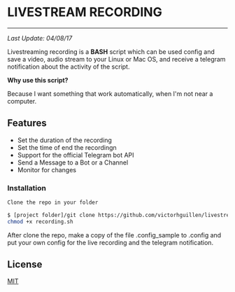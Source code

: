 # LIVESTREAM RECORDING
-------

*Last Update: 04/08/17*

Livestreaming recording is a **BASH** script which can be used config and save a video, audio stream to your Linux or Mac OS, and receive a telegram notification about the activity of the script.

**Why use this script?**

Because I want something that work automatically, when I'm not near a computer.

## Features

* Set the duration of the recording
* Set the time of end the recordingn
* Support for the official Telegram bot API
* Send a Message to a Bot or a Channel
* Monitor for changes

### Installation

```sh
Clone the repo in your folder
```

```sh
$ [project folder]/git clone https://github.com/victorhguillen/livestream_recording
chmod +x recording.sh
```

After clone the repo, make a copy of the file .config_sample to .config
and put your own config for the live recording and the telegram notification.

License
----
[MIT](https://opensource.org/licenses/MIT)
